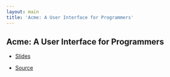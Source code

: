 ```yaml
---
layout: main
title: 'Acme: A User Interface for Programmers'
---
```


## Acme: A User Interface for Programmers

* [Slides](output/Acme-A-User-Interface-for-Programmers.html)

* [Source](https://github.com/goozbach-presentation/Acme-A-User-Interface-for-Programmers)



